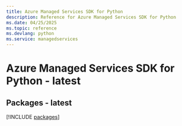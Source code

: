 ```yaml
---
title: Azure Managed Services SDK for Python
description: Reference for Azure Managed Services SDK for Python
ms.date: 04/25/2025
ms.topic: reference
ms.devlang: python
ms.service: managedservices
---
```

# Azure Managed Services SDK for Python - latest
## Packages - latest
[!INCLUDE [packages](managed-services-index.md)]